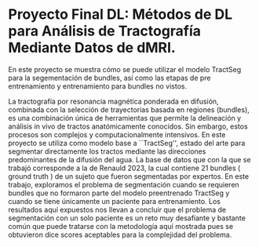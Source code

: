 # Proyecto Final DL: Métodos de DL para  Análisis de Tractografía Mediante Datos de dMRI.
En este proyecto se muestra cómo se puede utilizar el modelo TractSeg para la segementación de bundles, así como las etapas de pre entrenamiento y entrenamiento para bundles no vistos.

La tractografía por resonancia magnética ponderada en difusión, combinada con la selección de trayectorias basada en regiones (bundles), es una combinación única de herramientas que permite la delineación y análisis in vivo de tractos anatómicamente conocidos. Sin embargo, estos procesos son complejos y computacionalmente intensivos. En este proyecto se utiliza como modelo base a ``TractSeg'', estado del arte para segmentar directamente los tractos mediante las direcciones predominantes de la difusión del agua. La base de datos que con la que se trabajó corresponde a la de Renauld 2023, la cual contiene 21 bundles ( ground truth ) de un sujeto que fueron segmentadas por expertos. En este trabajo, exploramos el problema de segmentación cuando se requieren bundles que no formaron parte del modelo preentrenado TractSeg y cuando se tiene únicamente un paciente para entrenamiento. Los resultados aquí expuestos nos llevan a concluir que el problema de segmentación con un solo paciente es un reto muy desafiante y bastante común que puede tratarse con la metodología aquí mostrada pues se obtuvieron dice scores aceptables para la complejidad del problema.
